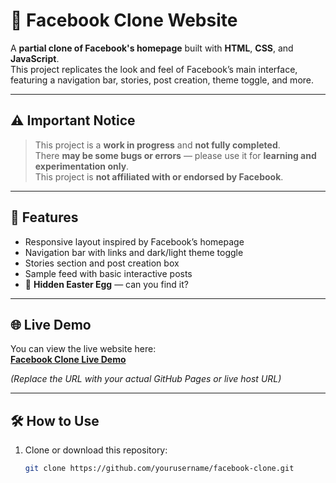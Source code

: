 # 📘 Facebook Clone Website

A **partial clone of Facebook's homepage** built with **HTML**, **CSS**, and **JavaScript**.  
This project replicates the look and feel of Facebook’s main interface, featuring a navigation bar, stories, post creation, theme toggle, and more.

---

## ⚠️ **Important Notice**

> This project is a **work in progress** and **not fully completed**.  
> There **may be some bugs or errors** — please use it for **learning and experimentation only**.  
> This project is **not affiliated with or endorsed by Facebook**.

---

## 🚀 Features

- Responsive layout inspired by Facebook’s homepage  
- Navigation bar with links and dark/light theme toggle  
- Stories section and post creation box  
- Sample feed with basic interactive posts  
- 🎉 **Hidden Easter Egg** — can you find it?

---

## 🌐 Live Demo

You can view the live website here:  
[**Facebook Clone Live Demo**](https://aaryanbanskota.github.io/copy-website/index.html)  

*(Replace the URL with your actual GitHub Pages or live host URL)*

---

## 🛠️ How to Use

1. Clone or download this repository:
   ```bash
   git clone https://github.com/yourusername/facebook-clone.git
